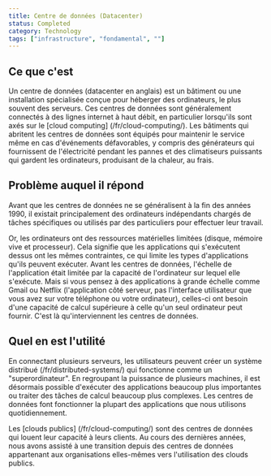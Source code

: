 ```yaml
---
title: Centre de données (Datacenter)
status: Completed
category: Technology
tags: ["infrastructure", "fondamental", ""]
---
```


## Ce que c'est

Un centre de données (datacenter en anglais) est un bâtiment ou une installation spécialisée conçue pour héberger des ordinateurs, le plus souvent des serveurs.
Ces centres de données sont généralement connectés à des lignes internet à haut débit, en particulier lorsqu'ils sont axés sur le [cloud computing] (/fr/cloud-computing/).
Les bâtiments qui abritent les centres de données sont équipés pour maintenir le service même en cas d'événements défavorables, y compris des générateurs qui fournissent de l'électricité pendant les pannes et des climatiseurs puissants qui gardent les ordinateurs, produisant de la chaleur, au frais.

## Problème auquel il répond

Avant que les centres de données ne se généralisent à la fin des années 1990, il existait principalement des ordinateurs indépendants chargés de tâches spécifiques ou utilisés par des particuliers pour effectuer leur travail.

Or, les ordinateurs ont des ressources matérielles limitées (disque, mémoire vive et processeur).
Cela signifie que les applications qui s'exécutent dessus ont les mêmes contraintes, ce qui limite les types d'applications qu'ils peuvent exécuter.
Avant les centres de données, l'échelle de l'application était limitée par la capacité de l'ordinateur sur lequel elle s'exécute.
Mais si vous pensez à des applications à grande échelle comme Gmail ou Netflix (l'application côté serveur, pas l'interface utilisateur que vous avez sur votre téléphone ou votre ordinateur), celles-ci ont besoin d'une capacité de calcul supérieure à celle qu'un seul ordinateur peut fournir.
C'est là qu'interviennent les centres de données.

## Quel en est l'utilité

En connectant plusieurs serveurs, les utilisateurs peuvent créer un système distribué (/fr/distributed-systems/) qui fonctionne comme un "superordinateur".
En regroupant la puissance de plusieurs machines, il est désormais possible d'exécuter des applications beaucoup plus importantes ou traiter des tâches de calcul beaucoup plus complexes.
Les centres de données font fonctionner la plupart des applications que nous utilisons quotidiennement.

Les [clouds publics] (/fr/cloud-computing/) sont des centres de données qui louent leur capacité à leurs clients.
Au cours des dernières années, nous avons assisté à une transition depuis des centres de données appartenant aux organisations elles-mêmes vers l'utilisation des clouds publics.
